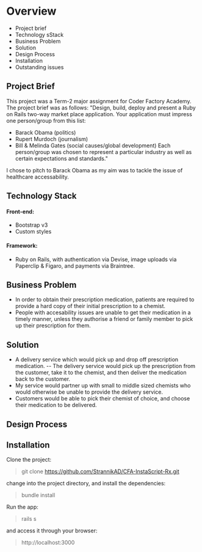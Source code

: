 # Overview

- Project brief
- Technology sStack
- Business Problem
- Solution
- Design Process
- Installation
- Outstanding issues


## Project Brief

This project was a Term-2 major assignment for Coder Factory Academy. The project brief was as follows: "Design, build, deploy and present a Ruby on Rails two-way market place application. Your application must impress one person/group from this list:

- Barack Obama (politics)
- Rupert Murdoch (journalism)
- Bill & Melinda Gates (social causes/global development) Each person/group was chosen to represent a particular industry as well as certain expectations and standards."


I chose to pitch to Barack Obama as my aim was to tackle the issue of healthcare accessability. 

## Technology Stack

#### Front-end: 

- Bootstrap v3
- Custom styles

#### Framework: 

- Ruby on Rails, with authentication via Devise, image uploads via Paperclip & Figaro, and payments via Braintree.

## Business Problem

- In order to obtain their prescription medication, patients are required to provide a hard copy of their initial prescription to a chemist. 
- People with accesability issues are unable to get their medication in a timely manner, unless they authorise a friend or family member to pick up their prescription for them.

## Solution

- A delivery service which would pick up and drop off prescription medication.
-- The delivery service would pick up the prescription from the customer, take it to the chemist, and then deliver the medication back to the customer.
- My service would partner up with small to middle sized chemists who would otherwise be unable to provide the delivery service.
- Customers would be able to pick their chemist of choice, and choose their medication to be delivered.

## Design Process

## Installation

Clone the project:

> git clone https://github.com/StrannikAD/CFA-InstaScript-Rx.git

change into the project directory, and install the dependencies:

> bundle install

Run the app:

> rails s

and access it through your browser:

> http://localhost:3000